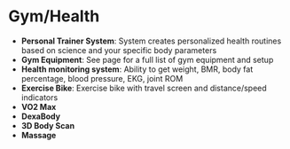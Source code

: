 # Gym/Health

- **Personal Trainer System**: System creates personalized health routines based on science and your specific body parameters
- **Gym Equipment**: See page for a full list of gym equipment and setup
- **Health monitoring system**: Ability to get weight, BMR, body fat percentage, blood pressure, EKG, joint ROM
- **Exercise Bike**: Exercise bike with travel screen and distance/speed indicators
- **VO2 Max**
- **DexaBody**
- **3D Body Scan**
- **Massage**
